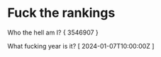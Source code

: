 # Fuck the rankings

Who the hell am I?
{ 3546907 }

What fucking year is it?
[ 2024-01-07T10:00:00Z ]
